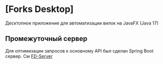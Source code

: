 # [Forks Desktop]

Десктопное приложение для автоматизации вилок на JavaFX (Java 17)

## Промежуточный сервер

Для оптимизации запросов к основному API был сделан Spring Boot сервер.
См [FD-Server](https://github.com/melniknow/FD-Server)
